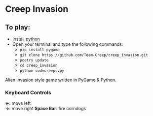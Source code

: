 # Creep Invasion

## To play: 
- Install [python](https://www.python.org/downloads/)
- Open your terminal and type the following commands: 
    - ```pip install pygame```
    - ```git clone https://github.com/Team-Creep/creep_invasion.git```
    - ```poetry update```
    - ```cd creep_invasion```
    - ```python codecreeps.py```


Alien invasion style game written in PyGame & Python. 


### Keyboard Controls
**<-**: move left  
**->**: move right
**Space Bar**: fire corndogs
